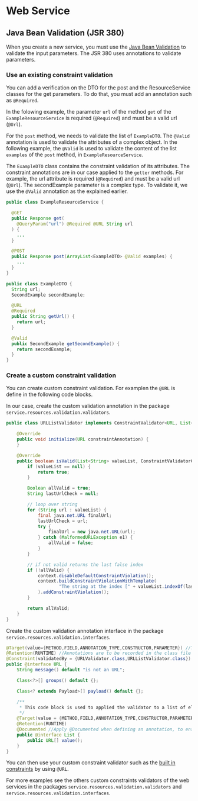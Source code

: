 # Web Service

## Java Bean Validation (JSR 380)

When you create a new service, you must use the [Java Bean Validation](https://beanvalidation.org/2.0/spec/#builtinconstraints) to validate the input parameters. The JSR 380 uses annotations to validate parameters.

### Use an existing constraint validation

You can add a verification on the DTO for the post and the ResourceService classes for the get parameters. To do that, you must add an annotation such as `@Required`.

In the folowing example, the parameter `url` of the method `get` of the `ExampleResourceService` is required (`@Required`) and must be a valid url (`@Url`).

For the `post` method, we needs to validate the list of `ExampleDTO`. The `@Valid` annotation is used to validate the attributes of a complex object. In the following example, the `@Valid` is used to validate the content of the list `examples` of the `post` method, in `ExampleResourceService`.

The `ExampleDTO` class contains the constraint validation of its attributes. The constraint annotations are in our case applied to the `getter` methods. For example, the url attribute is required (`@Required`) and must be a valid url (`@Url`). The secondExample parameter is a complex type. To validate it, we use the `@Valid` annotation as the explained earlier.



```java
public class ExampleResourceService {

  @GET
  public Response get(
    @QueryParam("url") @Required @URL String url
  ) {
    ...
  }

  @POST
  public Response post(ArrayList<ExampleDTO> @Valid examples) {
    ...
  }
}

public class ExampleDTO {
  String url;
  SecondExample secondExample;

  @URL
  @Required
  public String getUrl() {
    return url;
  }

  @Valid
  public SecondExample getSecondExample() {
    return secondExample;
  }
}
```

### Create a custom constraint validation

You can create custom constraint validation. For examplen the `@URL` is define in the following code blocks.

In our case, create the custom validation annotation in the package `service.resources.validation.validators`.

```java
public class URLListValidator implements ConstraintValidator<URL, List<String>> {

    @Override
    public void initialize(URL constraintAnnotation) {
    }

    @Override
    public boolean isValid(List<String> valueList, ConstraintValidatorContext context) {
        if (valueList == null) {
            return true;
        }

        Boolean allValid = true;
        String lastUrlCheck = null;

        // loop over string
        for (String url : valueList) {
            final java.net.URL finalUrl;
            lastUrlCheck = url;
            try {
                finalUrl = new java.net.URL(url);
            } catch (MalformedURLException e1) {
                allValid = false;
            }
        }

        // if not valid returns the last false index
        if (!allValid) {
            context.disableDefaultConstraintViolation();
            context.buildConstraintViolationWithTemplate(
                    "The string at the index [" + valueList.indexOf(lastUrlCheck) + "] is not an URL"
            ).addConstraintViolation();
        }

        return allValid;
    }
}
```

Create the custom validation annotation interface in the package `service.resources.validation.interfaces`.

```java
@Target(value={METHOD,FIELD,ANNOTATION_TYPE,CONSTRUCTOR,PARAMETER}) //The annotation can be applied to a method, a parameter, etc.
@Retention(RUNTIME) //Annotations are to be recorded in the class file by the compiler and retained by the VM at run time, so they may be read reflectively. (see https://docs.oracle.com/javase/7/docs/api/java/lang/annotation/RetentionPolicy.html)
@Constraint(validatedBy = {URLValidator.class,URLListValidator.class}) //The constraint is validated by the URLValidator and the URLListValidator (to validate lists of url)
public @interface URL {
    String message() default "is not an URL";

    Class<?>[] groups() default {};

    Class<? extends Payload>[] payload() default {};

    /**
     * This code block is used to applied the validator to a list of elements.
     */
    @Target(value = {METHOD,FIELD,ANNOTATION_TYPE,CONSTRUCTOR,PARAMETER})
    @Retention(RUNTIME)
    @Documented //Apply @Documented when defining an annotation, to ensure that classes using your annotation show this in their generated JavaDoc.
    public @interface List {
        public URL[] value();
    }
}
```
You can then use your custom constraint validator such as the [built in constraints](https://beanvalidation.org/2.0/spec/#builtinconstraints) by using `@URL`.

For more examples see the others custom constraints validators of the web services in the packages `service.resources.validation.validators` and `service.resources.validation.interfaces`.
